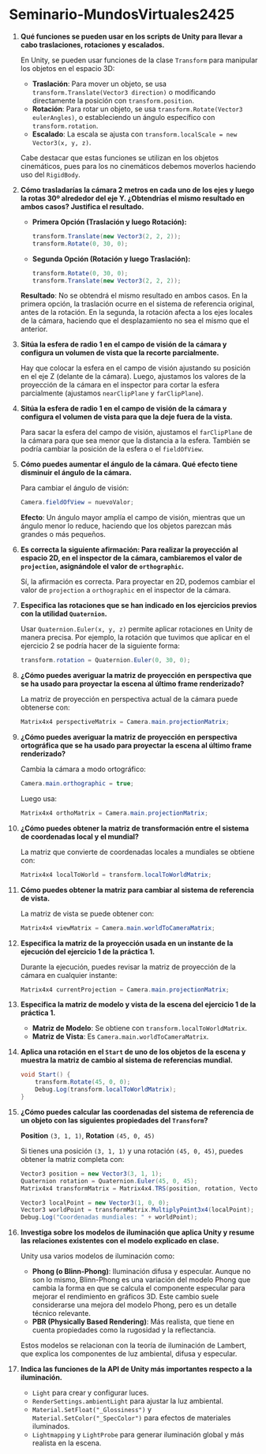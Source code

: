 # Seminario-MundosVirtuales2425
1. **Qué funciones se pueden usar en los scripts de Unity para llevar a cabo traslaciones, rotaciones y escalados.**
   
   En Unity, se pueden usar funciones de la clase `Transform` para manipular los objetos en el espacio 3D:
   - **Traslación**: Para mover un objeto, se usa `transform.Translate(Vector3 direction)` o modificando directamente la posición con `transform.position`.
   - **Rotación**: Para rotar un objeto, se usa `transform.Rotate(Vector3 eulerAngles)`, o estableciendo un ángulo específico con `transform.rotation`.
   - **Escalado**: La escala se ajusta con `transform.localScale = new Vector3(x, y, z)`.

   Cabe destacar que estas funciones se utilizan en los objetos cinemáticos, pues para los no cinemáticos debemos moverlos haciendo uso del `RigidBody`.

2. **Cómo trasladarías la cámara 2 metros en cada uno de los ejes y luego la rotas 30º alrededor del eje Y. ¿Obtendrías el mismo resultado en ambos casos? Justifica el resultado.**

   - **Primera Opción (Traslación y luego Rotación):**
     ```csharp
     transform.Translate(new Vector3(2, 2, 2));
     transform.Rotate(0, 30, 0);
     ```

   - **Segunda Opción (Rotación y luego Traslación):**
     ```csharp
     transform.Rotate(0, 30, 0);
     transform.Translate(new Vector3(2, 2, 2));
     ```

   **Resultado**: No se obtendrá el mismo resultado en ambos casos. En la primera opción, la traslación ocurre en el sistema de referencia original, antes de la rotación. En la segunda, la rotación afecta a los ejes locales de la cámara, haciendo que el desplazamiento no sea el mismo que el anterior.

3. **Sitúa la esfera de radio 1 en el campo de visión de la cámara y configura un volumen de vista que la recorte parcialmente.**

   Hay que colocar la esfera en el campo de visión ajustando su posición en el eje Z (delante de la cámara). Luego, ajustamos los valores de la proyección de la cámara en el inspector para cortar la esfera parcialmente (ajustamos `nearClipPlane` y `farClipPlane`).

4. **Sitúa la esfera de radio 1 en el campo de visión de la cámara y configura el volumen de vista para que la deje fuera de la vista.**

   Para sacar la esfera del campo de visión, ajustamos el `farClipPlane` de la cámara para que sea menor que la distancia a la esfera. También se podría cambiar la posición de la esfera o el `fieldOfView`.

5. **Cómo puedes aumentar el ángulo de la cámara. Qué efecto tiene disminuir el ángulo de la cámara.**

   Para cambiar el ángulo de visión:
   ```csharp
   Camera.fieldOfView = nuevoValor;
   ```

   **Efecto**: Un ángulo mayor amplía el campo de visión, mientras que un ángulo menor lo reduce, haciendo que los objetos parezcan más grandes o más pequeños.

6. **Es correcta la siguiente afirmación: Para realizar la proyección al espacio 2D, en el inspector de la cámara, cambiaremos el valor de `projection`, asignándole el valor de `orthographic`.**

   Sí, la afirmación es correcta. Para proyectar en 2D, podemos cambiar el valor de `projection` a `orthographic` en el inspector de la cámara.

7. **Especifica las rotaciones que se han indicado en los ejercicios previos con la utilidad `Quaternion`.**

   Usar `Quaternion.Euler(x, y, z)` permite aplicar rotaciones en Unity de manera precisa. Por ejemplo, la rotación que tuvimos que aplicar en el ejercicio 2 se podría hacer de la siguiente forma:
   ```csharp
   transform.rotation = Quaternion.Euler(0, 30, 0);
   ```

8. **¿Cómo puedes averiguar la matriz de proyección en perspectiva que se ha usado para proyectar la escena al último frame renderizado?**

   La matriz de proyección en perspectiva actual de la cámara puede obtenerse con:
   ```csharp
   Matrix4x4 perspectiveMatrix = Camera.main.projectionMatrix;
   ```

9. **¿Cómo puedes averiguar la matriz de proyección en perspectiva ortográfica que se ha usado para proyectar la escena al último frame renderizado?**

   Cambia la cámara a modo ortográfico:
   ```csharp
   Camera.main.orthographic = true;
   ```
   Luego usa:
   ```csharp
   Matrix4x4 orthoMatrix = Camera.main.projectionMatrix;
   ```

10. **¿Cómo puedes obtener la matriz de transformación entre el sistema de coordenadas local y el mundial?**

    La matriz que convierte de coordenadas locales a mundiales se obtiene con:
    ```csharp
    Matrix4x4 localToWorld = transform.localToWorldMatrix;
    ```

11. **Cómo puedes obtener la matriz para cambiar al sistema de referencia de vista.**

    La matriz de vista se puede obtener con:
    ```csharp
    Matrix4x4 viewMatrix = Camera.main.worldToCameraMatrix;
    ```

12. **Especifica la matriz de la proyección usada en un instante de la ejecución del ejercicio 1 de la práctica 1.**

    Durante la ejecución, puedes revisar la matriz de proyección de la cámara en cualquier instante:
    ```csharp
    Matrix4x4 currentProjection = Camera.main.projectionMatrix;
    ```

13. **Especifica la matriz de modelo y vista de la escena del ejercicio 1 de la práctica 1.**

    - **Matriz de Modelo**: Se obtiene con `transform.localToWorldMatrix`.
    - **Matriz de Vista**: Es `Camera.main.worldToCameraMatrix`.

14. **Aplica una rotación en el `Start` de uno de los objetos de la escena y muestra la matriz de cambio al sistema de referencias mundial.**
    ```csharp
    void Start() {
        transform.Rotate(45, 0, 0);
        Debug.Log(transform.localToWorldMatrix);
    }
    ```

15. **¿Cómo puedes calcular las coordenadas del sistema de referencia de un objeto con las siguientes propiedades del `Transform`?**

    **Position** `(3, 1, 1)`, **Rotation** `(45, 0, 45)`

    Si tienes una posición `(3, 1, 1)` y una rotación `(45, 0, 45)`, puedes obtener la matriz completa con:
    ```csharp
    Vector3 position = new Vector3(3, 1, 1);
    Quaternion rotation = Quaternion.Euler(45, 0, 45);
    Matrix4x4 transformMatrix = Matrix4x4.TRS(position, rotation, Vector3.one);

    Vector3 localPoint = new Vector3(1, 0, 0);
    Vector3 worldPoint = transformMatrix.MultiplyPoint3x4(localPoint);
    Debug.Log("Coordenadas mundiales: " + worldPoint);
    ```

16. **Investiga sobre los modelos de iluminación que aplica Unity y resume las relaciones existentes con el modelo explicado en clase.**

    Unity usa varios modelos de iluminación como:
    - **Phong (o Blinn-Phong)**: Iluminación difusa y especular. Aunque no son lo mismo, Blinn-Phong es una variación del modelo Phong que cambia la forma en que se calcula el componente especular para mejorar el rendimiento en gráficos 3D. Este cambio suele considerarse una mejora del modelo Phong, pero es un detalle técnico relevante.
    - **PBR (Physically Based Rendering)**: Más realista, que tiene en cuenta propiedades como la rugosidad y la reflectancia.

    Estos modelos se relacionan con la teoría de iluminación de Lambert, que explica los componentes de luz ambiental, difusa y especular.

17. **Indica las funciones de la API de Unity más importantes respecto a la iluminación.**

    - `Light` para crear y configurar luces.
    - `RenderSettings.ambientLight` para ajustar la luz ambiental.
    - `Material.SetFloat("_Glossiness")` y `Material.SetColor("_SpecColor")` para efectos de materiales iluminados.
    - `Lightmapping` y `LightProbe` para generar iluminación global y más realista en la escena.
